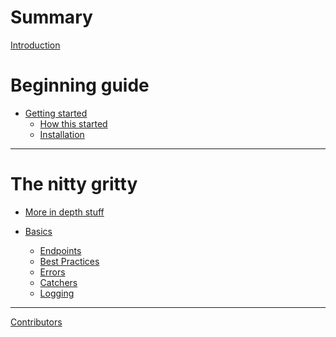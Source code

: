 # Summary

[Introduction](./intro/introduction.md)
# Beginning guide

- [Getting started](./intro/getting_started.md)
    - [How this started](./intro/how_this_started.md)
    - [Installation](./intro/installation.md)

---
# The nitty gritty

- [More in depth stuff](./in_depth/in_depth.md)

- [Basics]()
    - [Endpoints]()
    - [Best Practices]()
    - [Errors]()
    - [Catchers]()
    - [Logging]()

---

[Contributors](./contributors.md)
